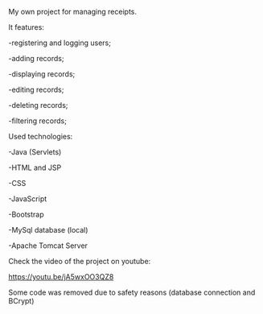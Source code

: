 My own project for managing receipts.

It features:

-registering and logging users;

-adding records;

-displaying records;

-editing records;

-deleting records;

-filtering records;

Used technologies:

-Java (Servlets)

-HTML and JSP

-CSS

-JavaScript

-Bootstrap

-MySql database (local)

-Apache Tomcat Server

Check the video of the project on youtube:

https://youtu.be/jA5wxOO3QZ8


Some code was removed due to safety reasons (database connection and BCrypt)
